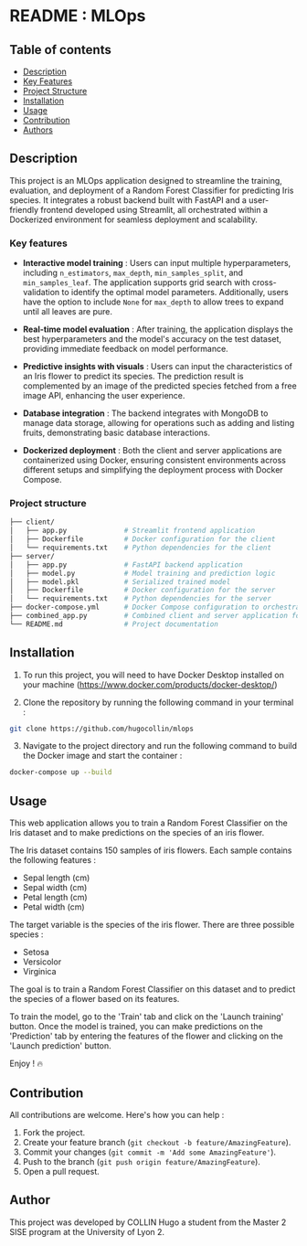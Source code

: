 # README : MLOps

## Table of contents
- [Description](#description)
- [Key Features](#key-features)
- [Project Structure](#project-structure)
- [Installation](#installation)
- [Usage](#usage)
- [Contribution](#contribution)
- [Authors](#authors)

## Description

This project is an MLOps application designed to streamline the training, evaluation, and deployment of a Random Forest Classifier for predicting Iris species. It integrates a robust backend built with FastAPI and a user-friendly frontend developed using Streamlit, all orchestrated within a Dockerized environment for seamless deployment and scalability.

### Key features

- **Interactive model training** : Users can input multiple hyperparameters, including `n_estimators`, `max_depth`, `min_samples_split`, and `min_samples_leaf`. The application supports grid search with cross-validation to identify the optimal model parameters. Additionally, users have the option to include `None` for `max_depth` to allow trees to expand until all leaves are pure.

- **Real-time model evaluation** : After training, the application displays the best hyperparameters and the model's accuracy on the test dataset, providing immediate feedback on model performance.

- **Predictive insights with visuals** : Users can input the characteristics of an Iris flower to predict its species. The prediction result is complemented by an image of the predicted species fetched from a free image API, enhancing the user experience.

- **Database integration** : The backend integrates with MongoDB to manage data storage, allowing for operations such as adding and listing fruits, demonstrating basic database interactions.

- **Dockerized deployment** : Both the client and server applications are containerized using Docker, ensuring consistent environments across different setups and simplifying the deployment process with Docker Compose.

### Project structure

```bash
├── client/
│   ├── app.py              # Streamlit frontend application
│   ├── Dockerfile          # Docker configuration for the client
│   └── requirements.txt    # Python dependencies for the client
├── server/
│   ├── app.py              # FastAPI backend application
│   ├── model.py            # Model training and prediction logic
│   ├── model.pkl           # Serialized trained model
│   ├── Dockerfile          # Docker configuration for the server
│   └── requirements.txt    # Python dependencies for the server
├── docker-compose.yml      # Docker Compose configuration to orchestrate services
├── combined_app.py         # Combined client and server application for Streamlit Cloud deployment
└── README.md               # Project documentation
```

## Installation
1. To run this project, you will need to have Docker Desktop installed on your machine (https://www.docker.com/products/docker-desktop/)

2. Clone the repository by running the following command in your terminal :
```bash
git clone https://github.com/hugocollin/mlops
```

3. Navigate to the project directory and run the following command to build the Docker image and start the container :
```bash
docker-compose up --build
```

## Usage

This web application allows you to train a Random Forest Classifier on the Iris dataset and to make predictions on the species of an iris flower.

The Iris dataset contains 150 samples of iris flowers. Each sample contains the following features :

- Sepal length (cm)
- Sepal width (cm)
- Petal length (cm)
- Petal width (cm)

The target variable is the species of the iris flower. There are three possible species :

- Setosa
- Versicolor
- Virginica

The goal is to train a Random Forest Classifier on this dataset and to predict the species of a flower based on its features.

To train the model, go to the 'Train' tab and click on the 'Launch training' button. Once the model is trained, you can make predictions on the 'Prediction' tab by entering the features of the flower and clicking on the 'Launch prediction' button.

Enjoy ! 🔥

## Contribution

All contributions are welcome. Here's how you can help :

1. Fork the project.
2. Create your feature branch (`git checkout -b feature/AmazingFeature`).
3. Commit your changes (`git commit -m 'Add some AmazingFeature'`).
4. Push to the branch (`git push origin feature/AmazingFeature`).
5. Open a pull request.  

## Author
This project was developed by COLLIN Hugo a student from the Master 2 SISE program at the University of Lyon 2.